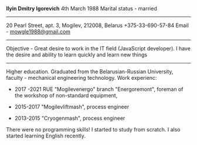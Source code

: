 __Ilyin Dmitry Igorevich__
4th March 1988 
Marital status - married 
***
20 Pearl Street, apt. 3, Mogilev, 212008, Belarus +375-33-690-57-84 Email - mowgle1988@gmail.com
***
Objective - Great desire to work in the IT field (JavaScript developer). I have the desire and ability to learn quickly and learn new things
***
Higher education. Graduated from the Belarusian-Russian University, faculty - mechanical engineering technology.
Work experienc:
* 2017 -2021 RUE "Mogilevenergo" branch "Energoremont", foreman of the workshop of non-standard equipment,

* 2015-2017 "Mogilevliftmash", process engineer

* 2013-2015 "Cryogenmash", process engineer

There were no programming skills! I started to study from scratch. I also started learning English recently.
